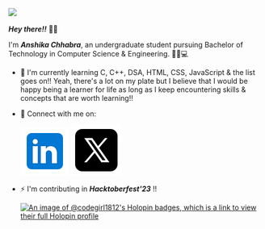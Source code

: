 ![](https://komarev.com/ghpvc/?username=anshika1812&style=plastic&color=8f153c)

***Hey there!!*** 👋🏻                                                   

I'm ***Anshika Chhabra***, an undergraduate student pursuing Bachelor of Technology in Computer Science & Engineering. 👧🏻💻

- 📖  I'm currently learning C, C++, DSA, HTML, CSS, JavaScript & the list goes on!! 
 Yeah, there's a lot on my plate but I believe that I would be happy being a learner for life as long as I keep encountering skills & concepts that are worth learning!!

- 🔗 Connect with me on:
   
   [![LinkedIn](icons8-linkedin.svg)](https://www.linkedin.com/in/anshika-chhabra-97ab05257)
   [![TwitterX](icons8-twitterx.svg)](https://twitter.com/anshikachhabra_?t=3RrhUtepEoxbRAks5AzKbw&s=09)
  
- ⚡ I'm contributing in ***Hacktoberfest'23*** !!

  [![An image of @codegirl1812's Holopin badges, which is a link to view their full Holopin profile](https://holopin.me/codegirl1812)](https://holopin.io/@codegirl1812)
